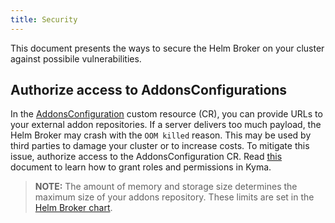 ```yaml
---
title: Security
---
```


This document presents the ways to secure the Helm Broker on your cluster against possibile vulnerabilities.

## Authorize access to AddonsConfigurations

In the [AddonsConfiguration](https://kyma-project.io/docs/master/components/helm-broker#custom-resource-addons-configuration) custom resource (CR), you can provide URLs to your external addon repositories. If a server delivers too much payload, the Helm Broker may crash with the `OOM killed` reason. This may be used by third parties to damage your cluster or to increase costs. To mitigate this issue, authorize access to the AddonsConfiguration CR. Read [this](https://github.com/kyma-project/kyma/blob/master/docs/security/03-05-roles-in-kyma.md) document to learn how to grant roles and permissions in Kyma.

> **NOTE:** The amount of memory and storage size determines the maximum size of your addons repository. These limits are set in the
[Helm Broker chart](https://kyma-project.io/docs/components/helm-broker/#configuration-helm-broker-chart).
